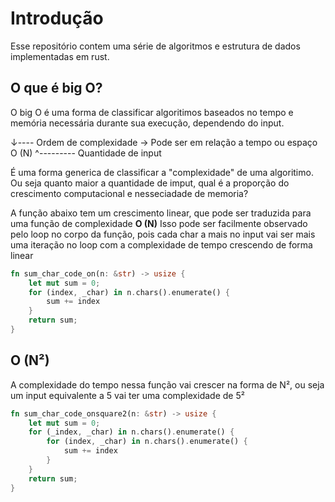 # Introdução

Esse repositório contem uma série de algoritmos e estrutura de dados implementadas em rust.

## O que é big O?

O big O é uma forma de classificar algoritimos baseados no tempo e memória
necessária durante sua execução, dependendo do input.

↓---- Ordem de complexidade -> Pode ser em relação a tempo ou espaço
O (N)
   ^--------- Quantidade de input

É uma forma generica de classificar a "complexidade" de uma algoritimo.
Ou seja quanto maior a quantidade de imput, qual é a proporção do crescimento
computacional e nesseciadade de memoria?

A função abaixo tem um crescimento linear, que pode ser traduzida para uma
função de complexidade **O (N)**
Isso pode ser facilmente observado pelo loop no corpo da função, pois cada
char a mais no input vai ser mais uma iteração no loop com a complexidade de
tempo crescendo de forma linear

```rust
fn sum_char_code_on(n: &str) -> usize {
    let mut sum = 0;
    for (index, _char) in n.chars().enumerate() {
        sum += index
    }
    return sum;
}
```
## O (N²)

A complexidade do tempo nessa função vai crescer na forma de N², ou seja um
input equivalente a 5 vai ter uma complexidade de 5²

```rust
fn sum_char_code_onsquare2(n: &str) -> usize {
    let mut sum = 0;
    for (_index, _char) in n.chars().enumerate() {
        for (index, _char) in n.chars().enumerate() {
            sum += index
        }
    }
    return sum;
}
```
